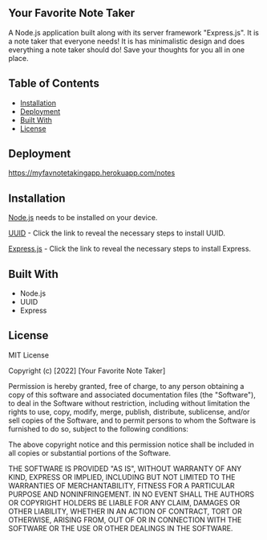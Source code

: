 
## Your Favorite Note Taker
A Node.js application built along with its server framework "Express.js". It is a note taker that everyone needs! It is has minimalistic design and does everything a note taker should do! Save your thoughts for you all in one place.
## Table of Contents

- [Installation](#installation)
- [Deployment](#Deployment)
- [Built With](#built-with)
- [License](#license)

## Deployment
https://myfavnotetakingapp.herokuapp.com/notes
## Installation

[Node.js](https://nodejs.org/en/download/) needs to be installed on your device.

[UUID](https://www.npmjs.com/package/uuid) - Click the link to reveal the necessary steps to install UUID. 

[Express.js](https://www.npmjs.com/package/express) - Click the link to reveal the necessary steps to install Express.

## Built With
 - Node.js
 - UUID
 - Express

## License

MIT License

Copyright (c) [2022] [Your Favorite Note Taker]

Permission is hereby granted, free of charge, to any person obtaining a copy
of this software and associated documentation files (the "Software"), to deal
in the Software without restriction, including without limitation the rights
to use, copy, modify, merge, publish, distribute, sublicense, and/or sell
copies of the Software, and to permit persons to whom the Software is
furnished to do so, subject to the following conditions:

The above copyright notice and this permission notice shall be included in all
copies or substantial portions of the Software.

THE SOFTWARE IS PROVIDED "AS IS", WITHOUT WARRANTY OF ANY KIND, EXPRESS OR
IMPLIED, INCLUDING BUT NOT LIMITED TO THE WARRANTIES OF MERCHANTABILITY,
FITNESS FOR A PARTICULAR PURPOSE AND NONINFRINGEMENT. IN NO EVENT SHALL THE
AUTHORS OR COPYRIGHT HOLDERS BE LIABLE FOR ANY CLAIM, DAMAGES OR OTHER
LIABILITY, WHETHER IN AN ACTION OF CONTRACT, TORT OR OTHERWISE, ARISING FROM,
OUT OF OR IN CONNECTION WITH THE SOFTWARE OR THE USE OR OTHER DEALINGS IN THE
SOFTWARE.
